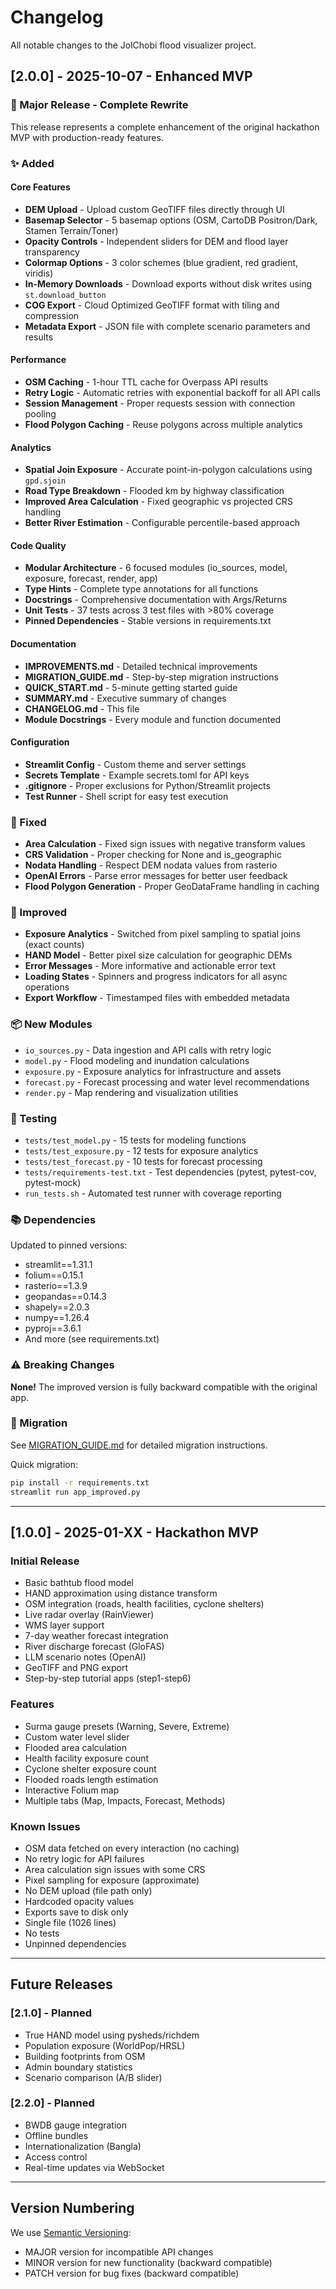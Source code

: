 # Changelog

All notable changes to the JolChobi flood visualizer project.

## [2.0.0] - 2025-10-07 - Enhanced MVP

### 🎉 Major Release - Complete Rewrite

This release represents a complete enhancement of the original hackathon MVP with production-ready features.

### ✨ Added

#### Core Features
- **DEM Upload** - Upload custom GeoTIFF files directly through UI
- **Basemap Selector** - 5 basemap options (OSM, CartoDB Positron/Dark, Stamen Terrain/Toner)
- **Opacity Controls** - Independent sliders for DEM and flood layer transparency
- **Colormap Options** - 3 color schemes (blue gradient, red gradient, viridis)
- **In-Memory Downloads** - Download exports without disk writes using `st.download_button`
- **COG Export** - Cloud Optimized GeoTIFF format with tiling and compression
- **Metadata Export** - JSON file with complete scenario parameters and results

#### Performance
- **OSM Caching** - 1-hour TTL cache for Overpass API results
- **Retry Logic** - Automatic retries with exponential backoff for all API calls
- **Session Management** - Proper requests session with connection pooling
- **Flood Polygon Caching** - Reuse polygons across multiple analytics

#### Analytics
- **Spatial Join Exposure** - Accurate point-in-polygon calculations using `gpd.sjoin`
- **Road Type Breakdown** - Flooded km by highway classification
- **Improved Area Calculation** - Fixed geographic vs projected CRS handling
- **Better River Estimation** - Configurable percentile-based approach

#### Code Quality
- **Modular Architecture** - 6 focused modules (io_sources, model, exposure, forecast, render, app)
- **Type Hints** - Complete type annotations for all functions
- **Docstrings** - Comprehensive documentation with Args/Returns
- **Unit Tests** - 37 tests across 3 test files with >80% coverage
- **Pinned Dependencies** - Stable versions in requirements.txt

#### Documentation
- **IMPROVEMENTS.md** - Detailed technical improvements
- **MIGRATION_GUIDE.md** - Step-by-step migration instructions
- **QUICK_START.md** - 5-minute getting started guide
- **SUMMARY.md** - Executive summary of changes
- **CHANGELOG.md** - This file
- **Module Docstrings** - Every module and function documented

#### Configuration
- **Streamlit Config** - Custom theme and server settings
- **Secrets Template** - Example secrets.toml for API keys
- **.gitignore** - Proper exclusions for Python/Streamlit projects
- **Test Runner** - Shell script for easy test execution

### 🔧 Fixed

- **Area Calculation** - Fixed sign issues with negative transform values
- **CRS Validation** - Proper checking for None and is_geographic
- **Nodata Handling** - Respect DEM nodata values from rasterio
- **OpenAI Errors** - Parse error messages for better user feedback
- **Flood Polygon Generation** - Proper GeoDataFrame handling in caching

### 🚀 Improved

- **Exposure Analytics** - Switched from pixel sampling to spatial joins (exact counts)
- **HAND Model** - Better pixel size calculation for geographic DEMs
- **Error Messages** - More informative and actionable error text
- **Loading States** - Spinners and progress indicators for all async operations
- **Export Workflow** - Timestamped files with embedded metadata

### 📦 New Modules

- `io_sources.py` - Data ingestion and API calls with retry logic
- `model.py` - Flood modeling and inundation calculations
- `exposure.py` - Exposure analytics for infrastructure and assets
- `forecast.py` - Forecast processing and water level recommendations
- `render.py` - Map rendering and visualization utilities

### 🧪 Testing

- `tests/test_model.py` - 15 tests for modeling functions
- `tests/test_exposure.py` - 12 tests for exposure analytics
- `tests/test_forecast.py` - 10 tests for forecast processing
- `tests/requirements-test.txt` - Test dependencies (pytest, pytest-cov, pytest-mock)
- `run_tests.sh` - Automated test runner with coverage reporting

### 📚 Dependencies

Updated to pinned versions:
- streamlit==1.31.1
- folium==0.15.1
- rasterio==1.3.9
- geopandas==0.14.3
- shapely==2.0.3
- numpy==1.26.4
- pyproj==3.6.1
- And more (see requirements.txt)

### ⚠️ Breaking Changes

**None!** The improved version is fully backward compatible with the original app.

### 🔄 Migration

See [MIGRATION_GUIDE.md](MIGRATION_GUIDE.md) for detailed migration instructions.

Quick migration:
```bash
pip install -r requirements.txt
streamlit run app_improved.py
```

---

## [1.0.0] - 2025-01-XX - Hackathon MVP

### Initial Release

- Basic bathtub flood model
- HAND approximation using distance transform
- OSM integration (roads, health facilities, cyclone shelters)
- Live radar overlay (RainViewer)
- WMS layer support
- 7-day weather forecast integration
- River discharge forecast (GloFAS)
- LLM scenario notes (OpenAI)
- GeoTIFF and PNG export
- Step-by-step tutorial apps (step1-step6)

### Features

- Surma gauge presets (Warning, Severe, Extreme)
- Custom water level slider
- Flooded area calculation
- Health facility exposure count
- Cyclone shelter exposure count
- Flooded roads length estimation
- Interactive Folium map
- Multiple tabs (Map, Impacts, Forecast, Methods)

### Known Issues

- OSM data fetched on every interaction (no caching)
- No retry logic for API failures
- Area calculation sign issues with some CRS
- Pixel sampling for exposure (approximate)
- No DEM upload (file path only)
- Hardcoded opacity values
- Exports save to disk only
- Single file (1026 lines)
- No tests
- Unpinned dependencies

---

## Future Releases

### [2.1.0] - Planned

- True HAND model using pysheds/richdem
- Population exposure (WorldPop/HRSL)
- Building footprints from OSM
- Admin boundary statistics
- Scenario comparison (A/B slider)

### [2.2.0] - Planned

- BWDB gauge integration
- Offline bundles
- Internationalization (Bangla)
- Access control
- Real-time updates via WebSocket

---

## Version Numbering

We use [Semantic Versioning](https://semver.org/):
- MAJOR version for incompatible API changes
- MINOR version for new functionality (backward compatible)
- PATCH version for bug fixes (backward compatible)
